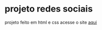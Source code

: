 # projeto redes sociais
 projeto feito em html e css
 acesse o site <a href="https://yurilima66.github.io/projeto-redes-sociais/">aqui</a>
